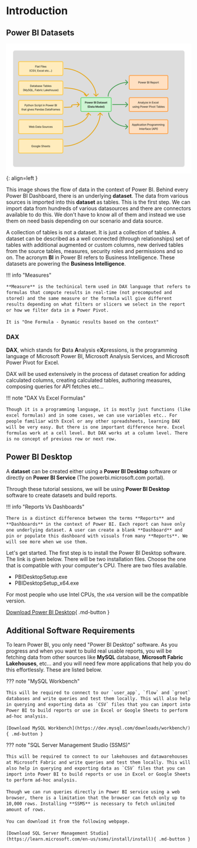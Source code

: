 # Introduction

## Power BI Datasets


![Ribbon](images/powerbi_dataflow.png){: align=left }

This image shows the flow of data in the context of Power BI. Behind every Power BI Dashboard, there is an underlying **dataset**. The data from various sources is imported into this **dataset** as tables. This is the first step. We can import data from hundreds of various datasources and there are connectors available to do this. We don't have to know all of them and instead we use them on need basis depending on our scenario and data source.

A collection of tables is not a dataset. It is just a collection of tables. A dataset can be described as a well connected (through relationships) set of tables with additional augmented or custom columns, new derived tables from the source tables, measures, security roles and permissions and so on. The acronym **BI** in Power BI refers to Business Intelligence. These datasets are powering the **Business Intelligence**. 

!!! info "Measures"

    **Measure** is the techinical term used in DAX language that refers to formulas that compute results in real-time (not precomputed and stored) and the same measure or the formula will give different results depending on what filters or slicers we select in the report or how we filter data in a Power Pivot.

    It is "One Formula - Dynamic results based on the context"

### DAX

**DAX**, which stands for **D**ata **A**nalysis e**X**pressions, is the programming language of Microsoft Power BI, Microsoft Analysis Services, and Microsoft Power Pivot for Excel.

DAX will be used extensively in the process of dataset creation for adding calculated columns, creating calculated tables, authoring measures, composing queries for API fetches etc...

!!! note "DAX Vs Excel Formulas"

    Though it is a programming language, it is mostly just functions (like excel formulas) and in some cases, we can use variables etc.. For people familiar with Excel or any other spreadsheets, learning DAX will be very easy. But there is one important difference here. Excel formulas work at a cell level. But DAX works at a column level. There is no concept of previous row or next row. 



## Power BI Desktop

A **dataset** can be created either using a **Power BI Desktop** software or directly on **Power BI Service** (The powerbi.microsoft.com portal). 

Through these tutorial sessions, we will be using **Power BI Desktop** software to create datasets and build reports.


!!! info "Reports Vs Dashboards"

    There is a distinct difference between the terms **Reports** and **Dashboards** in the context of Power BI. Each report can have only one underlying dataset. A user can create a blank **Dashboard** and pin or populate this dashboard with visuals from many **Reports**. We will see more when we use them.

Let's get started. The first step is to install the Power BI Desktop software. The link is given below. There will be two installation files. Choose the one that is compatible with your computer's CPU. There are two files available.

- PBIDesktopSetup.exe
- PBIDesktopSetup_x64.exe

For most people who use Intel CPUs, the `x64` version will be the compatible version. 

[Download Power BI Desktop](https://www.microsoft.com/en-us/download/details.aspx?id=58494){ .md-button }

## Additional Software Requirements

To learn Power BI, you only need "Power BI Desktop" software. As you progress and when you want to build real usable reports, you will be fetching data from other sources like **MySQL** database, **Microsoft Fabric Lakehouses**, etc... and you will need few more applications that help you do this effortlessly. These are listed below.

??? note "MySQL Workbench"

    This will be required to connect to our `user_app`, `flow` and `groot` databases and write queries and test them locally. This will also help in querying and exporting data as `CSV` files that you can import into Power BI to build reports or use in Excel or Google Sheets to perform ad-hoc analysis.

    [Download MySQL Workbench](https://dev.mysql.com/downloads/workbench/){ .md-button }

??? note "SQL Server Management Studio (SSMS)"

    This will be required to connect to our lakehouses and datawarehouses at Microsoft Fabric and write queries and test them locally. This will also help in querying and exporting data as `CSV` files that you can import into Power BI to build reports or use in Excel or Google Sheets to perform ad-hoc analysis.

    Though we can run queries directly in Power BI service using a web browser, there is a limitation that the browser can fetch only up to 10,000 rows. Installing **SSMS** is necessary to fetch unlimited amount of rows.

    You can download it from the following webpage. 

    [Download SQL Server Management Studio](https://learn.microsoft.com/en-us/ssms/install/install){ .md-button }